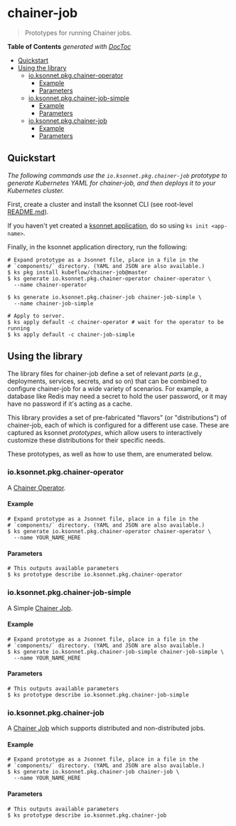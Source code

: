 # chainer-job

> Prototypes for running Chainer jobs.

<!-- START doctoc generated TOC please keep comment here to allow auto update -->
<!-- DON'T EDIT THIS SECTION, INSTEAD RE-RUN doctoc TO UPDATE -->
**Table of Contents**  *generated with [DocToc](https://github.com/thlorenz/doctoc)*

- [Quickstart](#quickstart)
- [Using the library](#using-the-library)
  - [io.ksonnet.pkg.chainer-operator](#ioksonnetpkgchainer-operator)
    - [Example](#example)
    - [Parameters](#parameters)
  - [io.ksonnet.pkg.chainer-job-simple](#ioksonnetpkgchainer-job-simple)
    - [Example](#example-1)
    - [Parameters](#parameters-1)
  - [io.ksonnet.pkg.chainer-job](#ioksonnetpkgchainer-job)
    - [Example](#example-2)
    - [Parameters](#parameters-2)

<!-- END doctoc generated TOC please keep comment here to allow auto update -->

## Quickstart

*The following commands use the `io.ksonnet.pkg.chainer-job` prototype to generate Kubernetes YAML for chainer-job, and then deploys it to your Kubernetes cluster.*

First, create a cluster and install the ksonnet CLI (see root-level [README.md](../../README.md)).

If you haven't yet created a [ksonnet application](https://ksonnet.io/docs/tutorial#1-initialize-your-app), do so using `ks init <app-name>`.

Finally, in the ksonnet application directory, run the following:

```shell
# Expand prototype as a Jsonnet file, place in a file in the
# `components/` directory. (YAML and JSON are also available.)
$ ks pkg install kubeflow/chainer-job@master
$ ks generate io.ksonnet.pkg.chainer-operator chainer-operator \
  --name chainer-operator

$ ks generate io.ksonnet.pkg.chainer-job chainer-job-simple \
  --name chainer-job-simple

# Apply to server.
$ ks apply default -c chainer-operator # wait for the operator to be running
$ ks apply default -c chainer-job-simple
```

## Using the library

The library files for chainer-job define a set of relevant *parts* (_e.g._, deployments, services, secrets, and so on) that can be combined to configure chainer-job for a wide variety of scenarios. For example, a database like Redis may need a secret to hold the user password, or it may have no password if it's acting as a cache.

This library provides a set of pre-fabricated "flavors" (or "distributions") of chainer-job, each of which is configured for a different use case. These are captured as ksonnet *prototypes*, which allow users to interactively customize these distributions for their specific needs.

These prototypes, as well as how to use them, are enumerated below.

### io.ksonnet.pkg.chainer-operator

A [Chainer Operator](https://github.com/kubeflow/chainer-operator).

#### Example

```shell
# Expand prototype as a Jsonnet file, place in a file in the
# `components/` directory. (YAML and JSON are also available.)
$ ks generate io.ksonnet.pkg.chainer-operator chainer-operator \
  --name YOUR_NAME_HERE
```

#### Parameters

```shell
# This outputs available parameters
$ ks prototype describe io.ksonnet.pkg.chainer-operator
```

### io.ksonnet.pkg.chainer-job-simple

A Simple [Chainer Job](https://github.com/kubeflow/chainer-operator).

#### Example

```shell
# Expand prototype as a Jsonnet file, place in a file in the
# `components/` directory. (YAML and JSON are also available.)
$ ks generate io.ksonnet.pkg.chainer-job-simple chainer-job-simple \
  --name YOUR_NAME_HERE
```

#### Parameters

```shell
# This outputs available parameters
$ ks prototype describe io.ksonnet.pkg.chainer-job-simple
```

### io.ksonnet.pkg.chainer-job

A [Chainer Job](https://github.com/kubeflow/chainer-operator) which supports distributed and non-distributed jobs.

#### Example

```shell
# Expand prototype as a Jsonnet file, place in a file in the
# `components/` directory. (YAML and JSON are also available.)
$ ks generate io.ksonnet.pkg.chainer-job chainer-job \
  --name YOUR_NAME_HERE
```

#### Parameters

```shell
# This outputs available parameters
$ ks prototype describe io.ksonnet.pkg.chainer-job
```
